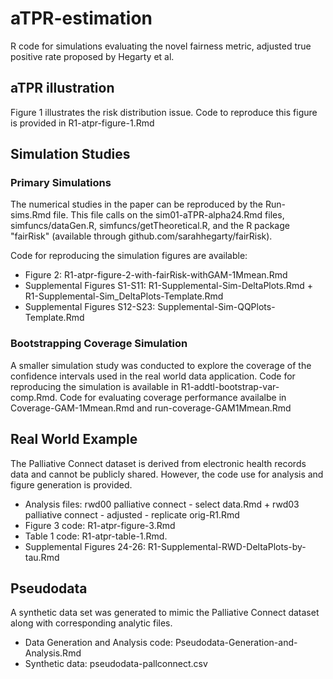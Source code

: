 # aTPR-estimation
R code for simulations evaluating the novel fairness metric, adjusted true positive rate proposed by Hegarty et al.

## aTPR illustration 
Figure 1 illustrates the risk distribution issue. Code to reproduce this figure is provided in R1-atpr-figure-1.Rmd


## Simulation Studies
### Primary Simulations
The numerical studies in the paper can be reproduced by the Run-sims.Rmd file. This file calls on the sim01-aTPR-alpha24.Rmd files, simfuncs/dataGen.R, simfuncs/getTheoretical.R, and the R package "fairRisk" (available through github.com/sarahhegarty/fairRisk). 

Code for reproducing the simulation figures are available:
  - Figure 2: R1-atpr-figure-2-with-fairRisk-withGAM-1Mmean.Rmd
  - Supplemental Figures S1-S11: R1-Supplemental-Sim-DeltaPlots.Rmd + R1-Supplemental-Sim_DeltaPlots-Template.Rmd
  - Supplemental Figures S12-S23: Supplemental-Sim-QQPlots-Template.Rmd

### Bootstrapping Coverage Simulation
A smaller simulation study was conducted to explore the coverage of the confidence intervals used in the real world data application. Code for reproducing the simulation is available in R1-addtl-bootstrap-var-comp.Rmd. Code for evaluating coverage performance availalbe in Coverage-GAM-1Mmean.Rmd and run-coverage-GAM1Mmean.Rmd

## Real World Example
The Palliative Connect dataset is derived from electronic health records data and cannot be publicly shared. However, the code use for analysis and figure generation is provided.
  - Analysis files: rwd00 palliative connect - select data.Rmd + rwd03 palliative connect - adjusted - replicate orig-R1.Rmd 
  - Figure 3 code: R1-atpr-figure-3.Rmd
  - Table 1 code: R1-atpr-table-1.Rmd.
  - Supplemental Figures 24-26: R1-Supplemental-RWD-DeltaPlots-by-tau.Rmd

## Pseudodata
A synthetic data set was generated to mimic the Palliative Connect dataset along with corresponding analytic files.
  - Data Generation and Analysis code: Pseudodata-Generation-and-Analysis.Rmd
  - Synthetic data: pseudodata-pallconnect.csv
 

